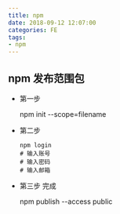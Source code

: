 ```yaml
---
title: npm
date: 2018-09-12 12:07:00
categories: FE
tags:
- npm
---
```

## npm 发布范围包

* 第一步

    npm init --scope=filename


* 第二步

    ```
    npm login
    # 输入账号
    # 输入密码
    # 输入邮箱
    ```

* 第三步  完成

    npm publish --access public

